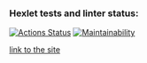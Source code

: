 ### Hexlet tests and linter status:
[![Actions Status](https://github.com/Chuvikovsky/frontend-project-11/actions/workflows/hexlet-check.yml/badge.svg)](https://github.com/Chuvikovsky/frontend-project-11/actions)
[![Maintainability](https://api.codeclimate.com/v1/badges/bc7431de559e1637c662/maintainability)](https://codeclimate.com/github/Chuvikovsky/frontend-project-11/maintainability)

[link to the site](https://frontend-project-11-git-main-chuvikovskys-projects.vercel.app/)
